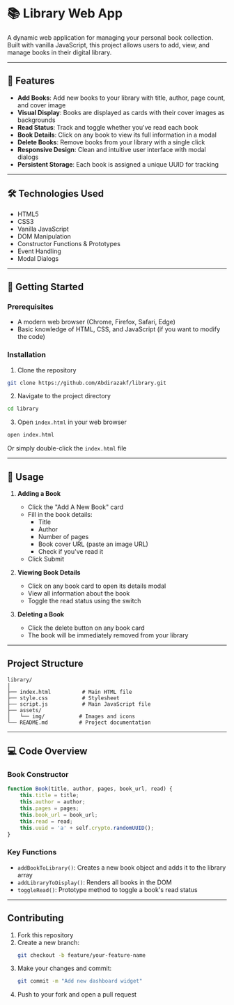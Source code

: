 # 📚 Library Web App

A dynamic web application for managing your personal book collection. Built with vanilla JavaScript, this project allows users to add, view, and manage books in their digital library.

---

## 🌟 Features

- **Add Books**: Add new books to your library with title, author, page count, and cover image
- **Visual Display**: Books are displayed as cards with their cover images as backgrounds
- **Read Status**: Track and toggle whether you've read each book
- **Book Details**: Click on any book to view its full information in a modal
- **Delete Books**: Remove books from your library with a single click
- **Responsive Design**: Clean and intuitive user interface with modal dialogs
- **Persistent Storage**: Each book is assigned a unique UUID for tracking

---

## 🛠️ Technologies Used

- HTML5
- CSS3
- Vanilla JavaScript
- DOM Manipulation
- Constructor Functions & Prototypes
- Event Handling
- Modal Dialogs

---

## 🚀 Getting Started

### Prerequisites

- A modern web browser (Chrome, Firefox, Safari, Edge)
- Basic knowledge of HTML, CSS, and JavaScript (if you want to modify the code)

### Installation

1. Clone the repository
```bash
git clone https://github.com/Abdirazakf/library.git
```

2. Navigate to the project directory
```bash
cd library
```

3. Open `index.html` in your web browser
```bash
open index.html
```

Or simply double-click the `index.html` file

---

## 📖 Usage

1. **Adding a Book**
   - Click the "Add A New Book" card
   - Fill in the book details:
     - Title
     - Author
     - Number of pages
     - Book cover URL (paste an image URL)
     - Check if you've read it
   - Click Submit

2. **Viewing Book Details**
   - Click on any book card to open its details modal
   - View all information about the book
   - Toggle the read status using the switch

3. **Deleting a Book**
   - Click the delete button on any book card
   - The book will be immediately removed from your library

---

## Project Structure

```
library/
│
├── index.html          # Main HTML file
├── style.css           # Stylesheet
├── script.js           # Main JavaScript file
├── assets/            
│   └── img/           # Images and icons
└── README.md          # Project documentation
```

---

## 💻 Code Overview

### Book Constructor
```javascript
function Book(title, author, pages, book_url, read) {
    this.title = title;
    this.author = author;
    this.pages = pages;
    this.book_url = book_url;
    this.read = read;
    this.uuid = 'a' + self.crypto.randomUUID();
}
```

### Key Functions
- `addBookToLibrary()`: Creates a new book object and adds it to the library array
- `addLibraryToDisplay()`: Renders all books in the DOM
- `toggleRead()`: Prototype method to toggle a book's read status

---

## Contributing

1. Fork this repository  
2. Create a new branch:  
   ```bash
   git checkout -b feature/your-feature-name
   ```
3. Make your changes and commit:  
   ```bash
   git commit -m "Add new dashboard widget"
   ```
4. Push to your fork and open a pull request

